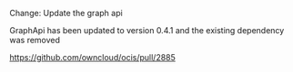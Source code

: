 Change: Update the graph api

GraphApi has been updated to version 0.4.1 and the existing dependency was removed

https://github.com/owncloud/ocis/pull/2885
